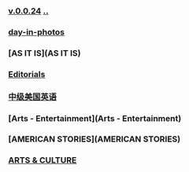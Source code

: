 ### [v.0.0.24](https://github.com/littleflute/english/edit/master/voa/readme.md) [..](..)

### [day-in-photos](https://littleflute.github.io/english/Issues/day-in-photos/)
### [AS IT IS](AS IT IS)
### [Editorials](Editorials)
### [中级美国英语](Intermediate_American_English)
### [Arts - Entertainment](Arts - Entertainment)
### [AMERICAN STORIES](AMERICAN STORIES)
### [ARTS & CULTURE](ARTS_CULTURE)
